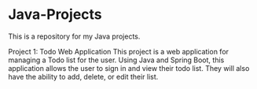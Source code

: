 # Java-Projects

This is a repository for my Java projects.

Project 1: Todo Web Application
This project is a web application for managing a Todo list for the user. Using Java and Spring Boot, this application allows the user to sign in and view their todo list. They will also have the ability to add, delete, or edit their list.
